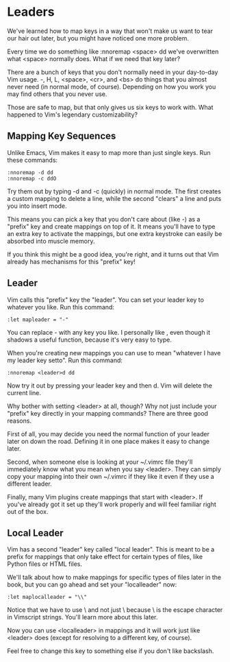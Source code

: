 # Leaders

We've learned how to map keys in a way that won't make us want to tear our hair out later,
but you might have noticed one more problem.

Every time we do something like :nnoremap &lt;space&gt; dd we've overwritten what &lt;space&gt; normally
does. What if we need that key later?

There are a bunch of keys that you don't normally need in your day-to-day Vim usage. -, H, L, 
&lt;space&gt;, &lt;cr&gt;, and &lt;bs&gt; do things that you almost never need (in normal mode, of course). 
Depending on how you work you may find others that you never use.

Those are safe to map, but that only gives us six keys to work with. What happened
to Vim's legendary customizability?

## Mapping Key Sequences

Unlike Emacs, Vim makes it easy to map more than just single keys. Run these commands:

```vim
:nnoremap -d dd
:nnoremap -c ddO
```

Try them out by typing -d and -c (quickly) in normal mode. The first creates a custom mapping to 
delete a line, while the second "clears" a line and puts you into insert mode.

This means you can pick a key that you don't care about (like -) as a "prefix" key and create mappings
on top of it. It means you'll have to type an extra key to activate the mappings, but one extra
keystroke can easily be absorbed into muscle memory.

If you think this might be a good idea, you're right, and it turns out that Vim already has mechanisms
for this "prefix" key!

## Leader 

Vim calls this "prefix" key the "leader". You can set your leader key to whatever you like. 
Run this command:

```vim
:let mapleader = "-"
```

You can replace - with any key you like. I personally like , even though it shadows a useful 
function, because it's very easy to type.

When you're creating new mappings you can use <leader> to mean "whatever I have my leader key setto".
Run this command:

```vim
:nnoremap <leader>d dd
```

Now try it out by pressing your leader key and then d. Vim will delete the current line.

Why bother with setting &lt;leader&gt; at all, though? Why not just include your "prefix" key directly 
in your mapping commands? There are three good reasons.

First of all, you may decide you need the normal function of your leader later on down the road.
Defining it in one place makes it easy to change later.

Second, when someone else is looking at your ~/.vimrc file they'll immediately know what you mean
when you say &lt;leader&gt;. They can simply copy your mapping into their own ~/.vimrc if they like it
even if they use a different leader.

Finally, many Vim plugins create mappings that start with &lt;leader&gt;. If you've already got it set 
up they'll work properly and will feel familiar right out of the box.

## Local Leader

Vim has a second "leader" key called "local leader". This is meant to be a prefix for mappings that 
only take effect for certain types of files, like Python files or HTML files.

We'll talk about how to make mappings for specific types of files later in the book, but you can go 
ahead and set your "localleader" now:

```vim
:let maplocalleader = "\\"
```

Notice that we have to use \\ and not just \ because \ is the escape character in Vimscript strings.
You'll learn more about this later.

Now you can use &lt;localleader&gt; in mappings and it will work just like &lt;leader&gt; does
(except for resolving to a different key, of course).

Feel free to change this key to something else if you don't like backslash.


